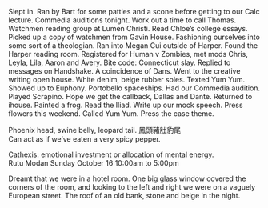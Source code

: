 Slept in. Ran by Bart for some patties and a scone before getting to our Calc lecture. Commedia auditions tonight. Work out a time to call Thomas. Watchmen reading group at Lumen Christi. Read Chloe’s college essays. Picked up a copy of watchmen from Gavin House. Fashioning ourselves into some sort of a theologian. Ran into Megan Cui outside of Harper. Found the Harper reading room. Registered for Human v Zombies, met mods Chris, Leyla, Lila, Aaron and Avery. Bite code: Connecticut slay. Replied to messages on Handshake. A coincidence of Dans. Went to the creative writing open house. White denim, beige rubber soles. Texted Yum Yum. Showed up to Euphony. Portobello spaceships. Had our Commedia audition. Played Scrapino. Hope we get the callback, Dallas and Dante. Returned to ihouse. Painted a frog. Read the Iliad. Write up our mock speech. Press flowers this weekend. Called Yum Yum. Press the case theme.

Phoenix head, swine belly, leopard tail. 鳳頭豬肚豹尾   
Can act as if we’ve eaten a very spicy pepper.

Cathexis: emotional investment or allocation of mental energy.   
Rutu Modan Sunday October 16 10:00am to 5:00pm

Dreamt that we were in a hotel room. One big glass window covered the corners of the room, and looking to the left and right we were on a vaguely European street. The roof of an old bank, stone and beige in the night.
